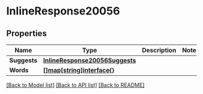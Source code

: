 # InlineResponse20056

## Properties

Name | Type | Description | Notes
------------ | ------------- | ------------- | -------------
**Suggests** | [**InlineResponse20056Suggests**](inline_response_200_56_suggests.md) |  | 
**Words** | [**[]map[string]interface{}**](map[string]interface{}.md) |  | 

[[Back to Model list]](../README.md#documentation-for-models) [[Back to API list]](../README.md#documentation-for-api-endpoints) [[Back to README]](../README.md)


